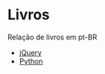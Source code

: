 # Livros

Relação de livros em pt-BR

- [jQuery](https://github.com/cerebrobr/livros/tree/master/Jquery)
- [Python](https://github.com/cerebrobr/livros/tree/master/Python)
